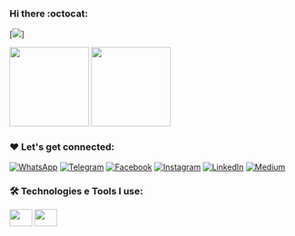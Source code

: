 ### Hi there :octocat:

<!--

https://dev.to/andressasantos/tutorial-facil-de-customizacao-do-perfil-do-github-1igf
**regis-sousa/regis-sousa** is a ✨ _special_ ✨ repository because its `README.md` (this file) appears on your GitHub profile.

Here are some ideas to get you started:

- 🔭 I’m currently working on ...
- 🌱 I’m currently learning ...
- 👯 I’m looking to collaborate on ...
- 🤔 I’m looking for help with ...
- 💬 Ask me about ...
- 📫 How to reach me: ...
- 😄 Pronouns: ...
- ⚡ Fun fact: ...
-->

[![](https://img.shields.io/github/followers/regis-sousa.svg?style=social&label=Follow&maxAge=2592000)]

<img height="140em" src="https://github-readme-stats.vercel.app/api?username=regis-sousa&show_icons=true&theme=tokyonight"/> <img height="140em" src="https://github-readme-stats.vercel.app/api/top-langs/?username=regis-sousa&layout=compact&theme=tokyonight"/>
 
### ❤️ Let's get connected:

[![WhatsApp](https://img.shields.io/badge/WhatsApp-25D366?style=for-the-badge&logo=whatsapp&logoColor=white)](https://wa.me/558592164274)
[![Telegram](https://img.shields.io/badge/Telegram-2CA5E0?style=for-the-badge&logo=telegram&logoColor=white)](https://t.me/regissousa_me)
[![Facebook](https://img.shields.io/badge/Facebook-1877F2?style=for-the-badge&logo=facebook&logoColor=white)](https://www.facebook.com/sregiss)
[![Instagram](https://img.shields.io/badge/Instagram-E4405F?style=for-the-badge&logo=instagram&logoColor=white)](https://www.instagram.com/regissousa.me)
[![LinkedIn](https://img.shields.io/badge/LinkedIn-0077B5?style=for-the-badge&logo=linkedin&logoColor=white)](https://www.linkedin.com/in/regissousa/)
[![Medium](https://img.shields.io/badge/Medium-12100E?style=for-the-badge&logo=medium&logoColor=white)](https://medium.com/@regiss/)

### 🛠️ Technologies e Tools I use:
<img align="center" alt="" height="30" width="40" src="https://img.shields.io/badge/Python-14354C?style=for-the-badge&logo=python&logoColor=white"/> <img align="center" alt="" height="30" width="40" src="https://img.shields.io/badge/R-276DC3?style=for-the-badge&logo=r&logoColor=white"/>
